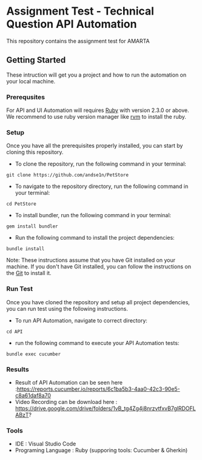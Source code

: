 # Assignment Test - Technical Question API Automation
This repository contains the assignment test for AMARTA

## Getting Started
These intruction will get you a project and how to run the automation on your local machine.

### Prerequsites
For API and UI Automation will requires [Ruby](https://www.ruby-lang.org/en/) with version 2.3.0 or above. We recommend to use ruby version manager like [rvm](https://rvm.io/) to install the ruby.

### Setup
Once you have all the prerequisites properly installed, you can start by cloning this repository.
- To clone the repository, run the following command in your terminal:
```
git clone https://github.com/andse1n/PetStore
```
- To navigate to the repository directory, run the following command in your terminal:
```
cd PetStore
```
- To install bundler, run the following command in your terminal:
```
gem install bundler
```
- Run the following command to install the project dependencies:
```
bundle install
```
Note: These instructions assume that you have Git installed on your machine. If you don't have Git installed, you can follow the instructions on the [Git](https://github.com/git-guides/install-git) to install it.

### Run Test
Once you have cloned the repository and setup all project dependencies, you can run test using the following instructions.
- To run API Automation, navigate to correct directory:
```
cd API
```
- run the following command to execute your API Automation tests:
```
bundle exec cucumber
```

### Results
- Result of API Automation can be seen here :https://reports.cucumber.io/reports/6c1ba5b3-4aa0-42c3-90e5-c8a61daf8a70
- Video Recording can be download here : https://drive.google.com/drive/folders/1vB_tg4Zg4j8nrzvtfxvB7glRDOFLABzT?

### Tools
- IDE : Visual Studio Code
- Programing Language : Ruby (supporing tools: Cucumber & Gherkin)  